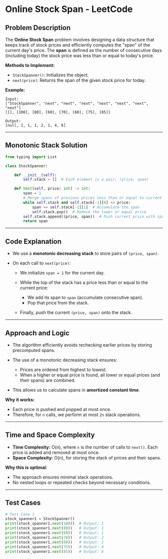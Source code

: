 # Online Stock Span - LeetCode

## Problem Description

The **Online Stock Span** problem involves designing a data structure that keeps track of stock prices and efficiently computes the "span" of the current day's price. The **span** is defined as the number of consecutive days (including today) the stock price was less than or equal to today's price.

**Methods to Implement:**

* `StockSpanner()`: Initializes the object.
* `next(price)`: Returns the span of the given stock price for today.

**Example:**

```
Input:
["StockSpanner", "next", "next", "next", "next", "next", "next", "next"]
[[], [100], [80], [60], [70], [60], [75], [85]]

Output:
[null, 1, 1, 1, 2, 1, 4, 6]
```

---

## Monotonic Stack Solution

```python
from typing import List

class StockSpanner:

    def __init__(self):
        self.stack = []  # Each element is a pair: (price, span)

    def next(self, price: int) -> int:
        span = 1
        # Merge spans of previous prices less than or equal to current
        while self.stack and self.stack[-1][0] <= price:
            span += self.stack[-1][1]  # Accumulate the span
            self.stack.pop()  # Remove the lower or equal price
        self.stack.append((price, span))  # Push current price with span
        return span
```

---

## Code Explanation

* We use a **monotonic decreasing stack** to store pairs of `(price, span)`.
* On each call to `next(price)`:

  * We initialize `span = 1` for the current day.
  * While the top of the stack has a price less than or equal to the current price:

    * We add its span to `span` (accumulate consecutive span).
    * Pop that price from the stack.
  * Finally, push the current `(price, span)` onto the stack.

---

## Approach and Logic

* The algorithm efficiently avoids rechecking earlier prices by storing precomputed spans.
* The use of a monotonic decreasing stack ensures:

  * Prices are ordered from highest to lowest.
  * When a higher or equal price is found, all lower or equal prices (and their spans) are combined.
* This allows us to calculate spans in **amortized constant time**.

**Why it works:**

* Each price is pushed and popped at most once.
* Therefore, for `n` calls, we perform at most `2n` stack operations.

---

## Time and Space Complexity

* **Time Complexity:** O(n), where `n` is the number of calls to `next()`. Each price is added and removed at most once.
* **Space Complexity:** O(n), for storing the stack of prices and their spans.

**Why this is optimal:**

* The approach ensures minimal stack operations.
* No nested loops or repeated checks beyond necessary conditions.

---

## Test Cases

```python
# Test Case 1
stock_spanner1 = StockSpanner()
print(stock_spanner1.next(100))  # Output: 1
print(stock_spanner1.next(80))   # Output: 1
print(stock_spanner1.next(60))   # Output: 1
print(stock_spanner1.next(70))   # Output: 2
print(stock_spanner1.next(60))   # Output: 1
print(stock_spanner1.next(75))   # Output: 4
print(stock_spanner1.next(85))   # Output: 6
```
